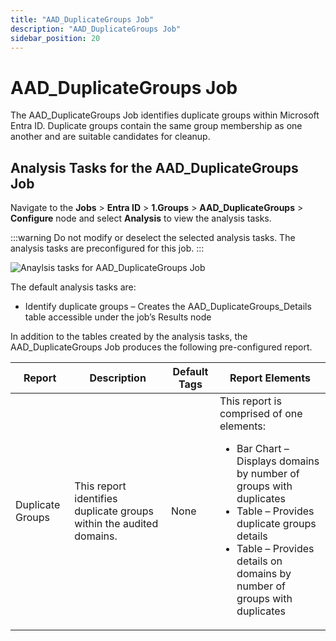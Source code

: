 ```yaml
---
title: "AAD_DuplicateGroups Job"
description: "AAD_DuplicateGroups Job"
sidebar_position: 20
---
```


# AAD_DuplicateGroups Job

The AAD_DuplicateGroups Job identifies duplicate groups within Microsoft Entra ID. Duplicate groups
contain the same group membership as one another and are suitable candidates for cleanup.

## Analysis Tasks for the AAD_DuplicateGroups Job

Navigate to the **Jobs** > **Entra ID** > **1.Groups** > **AAD_DuplicateGroups** > **Configure**
node and select **Analysis** to view the analysis tasks.

:::warning
Do not modify or deselect the selected analysis tasks. The analysis tasks are
preconfigured for this job.
:::


![Anaylsis tasks for AAD_DuplicateGroups Job](/images/accessanalyzer/11.6/solutions/entraid/groups/duplicategroupsanalysis.webp)

The default analysis tasks are:

- Identify duplicate groups – Creates the AAD_DuplicateGroups_Details table accessible under the
  job’s Results node

In addition to the tables created by the analysis tasks, the AAD_DuplicateGroups Job produces the
following pre-configured report.

| Report           | Description                                                         | Default Tags | Report Elements                                                                                                                                                                                                                                                |
| ---------------- | ------------------------------------------------------------------- | ------------ | -------------------------------------------------------------------------------------------------------------------------------------------------------------------------------------------------------------------------------------------------------------- |
| Duplicate Groups | This report identifies duplicate groups within the audited domains. | None         | This report is comprised of one elements: <ul><li>Bar Chart – Displays domains by number of groups with duplicates</li><li>Table – Provides duplicate groups details</li><li>Table – Provides details on domains by number of groups with duplicates</li></ul> |
